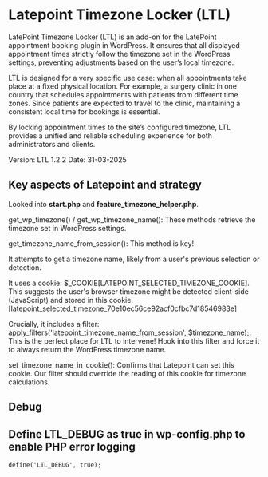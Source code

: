 # Latepoint Timezone Locker (LTL)

LatePoint Timezone Locker (LTL) is an add-on for the LatePoint appointment booking plugin in WordPress. It ensures that all displayed appointment times strictly follow the timezone set in the WordPress settings, preventing adjustments based on the user’s local timezone.

LTL is designed for a very specific use case: when all appointments take place at a fixed physical location. For example, a surgery clinic in one country that schedules appointments with patients from different time zones. Since patients are expected to travel to the clinic, maintaining a consistent local time for bookings is essential.

By locking appointment times to the site’s configured timezone, LTL provides a unified and reliable scheduling experience for both administrators and clients.

Version: LTL 1.2.2
Date: 31-03-2025


## Key aspects of Latepoint and strategy

Looked into **start.php** and **feature_timezone_helper.php**.

get_wp_timezone() / get_wp_timezone_name(): These methods retrieve the timezone set in WordPress settings. 

get_timezone_name_from_session(): This method is key!

It attempts to get a timezone name, likely from a user's previous selection or detection.

It uses a cookie: $_COOKIE[LATEPOINT_SELECTED_TIMEZONE_COOKIE]. This suggests the user's browser timezone might be detected client-side (JavaScript) and stored in this cookie. [latepoint_selected_timezone_70e10ec56ce92acf0cfbc7d18546983e]

Crucially, it includes a filter: apply_filters('latepoint_timezone_name_from_session', $timezone_name);. This is the perfect place for LTL to intervene! Hook into this filter and force it to always return the WordPress timezone name.

set_timezone_name_in_cookie(): Confirms that Latepoint can set this cookie. Our filter should override the reading of this cookie for timezone calculations.

## Debug
## Define LTL_DEBUG as true in wp-config.php to enable PHP error logging
```define('LTL_DEBUG', true);```